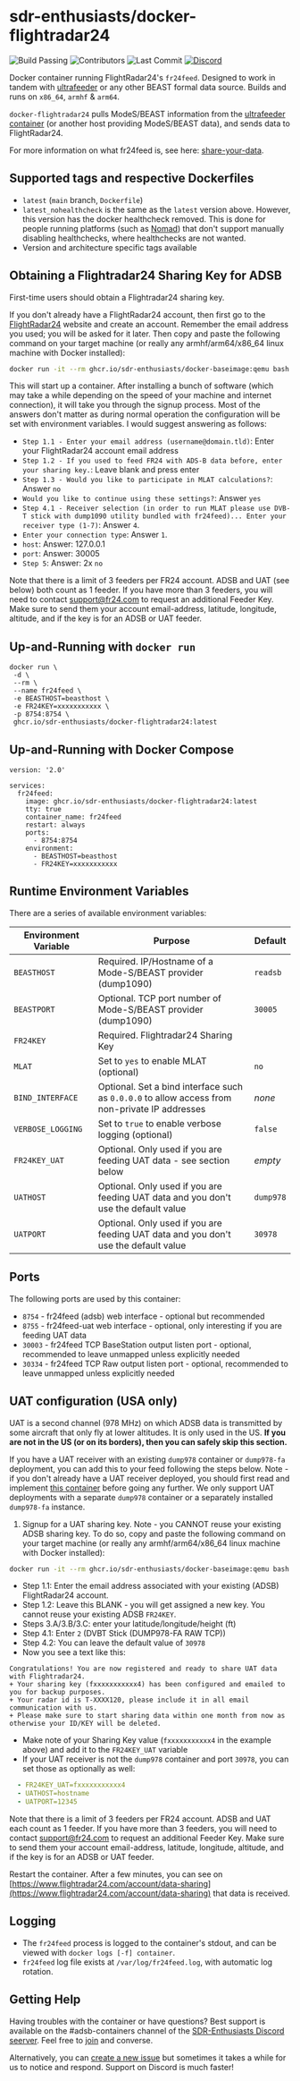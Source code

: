 # sdr-enthusiasts/docker-flightradar24

![Build Passing](https://img.shields.io/github/actions/workflow/status/sdr-enthusiasts/docker-flightradar24/deploy.yml?branch=main)
![Contributors](https://img.shields.io/github/contributors/sdr-enthusiasts/docker-flightradar24)
![Last Commit](https://img.shields.io/github/last-commit/sdr-enthusiasts/docker-planefence)
[![Discord](https://img.shields.io/discord/734090820684349521)](https://discord.gg/sTf9uYF)

Docker container running FlightRadar24's `fr24feed`. Designed to work in tandem with [ultrafeeder](https://github.com/sdr-enthusiasts/docker-adsb-ultrafeeder) or any other BEAST formal data source. Builds and runs on `x86_64`, `armhf` & `arm64`.

`docker-flightradar24` pulls ModeS/BEAST information from the [ultrafeeder container](https://github.com/sdr-enthusiasts/docker-adsb-ultrafeeder) (or another host providing ModeS/BEAST data), and sends data to FlightRadar24.

For more information on what fr24feed is, see here: [share-your-data](https://www.flightradar24.com/share-your-data).

## Supported tags and respective Dockerfiles

- `latest` (`main` branch, `Dockerfile`)
- `latest_nohealthcheck` is the same as the `latest` version above. However, this version has the docker healthcheck removed. This is done for people running platforms (such as [Nomad](https://www.nomadproject.io)) that don't support manually disabling healthchecks, where healthchecks are not wanted.
- Version and architecture specific tags available

## Obtaining a Flightradar24 Sharing Key for ADSB

First-time users should obtain a Flightradar24 sharing key.

If you don't already have a FlightRadar24 account, then first go to the [FlightRadar24](https://flightradar24.com) website and create an account. Remember the email address you used; you will be asked for it later.
Then copy and paste the following command on your target machine (or really any armhf/arm64/x86_64 linux machine with Docker installed):

```bash
docker run -it --rm ghcr.io/sdr-enthusiasts/docker-baseimage:qemu bash -c "$(curl -sSL https://raw.githubusercontent.com/sdr-enthusiasts/docker-flightradar24/main/get_adsb_key.sh)"
```

This will start up a container. After installing a bunch of software (which may take a while depending on the speed of your machine and internet connection), it will take you through the signup process. Most of the answers don't matter as during normal operation the configuration will be set with environment variables. I would suggest answering as follows:

- `Step 1.1 - Enter your email address (username@domain.tld)`: Enter your FlightRadar24 account email address
- `Step 1.2 - If you used to feed FR24 with ADS-B data before, enter your sharing key.`: Leave blank and press enter
- `Step 1.3 - Would you like to participate in MLAT calculations?`: Answer `no`
- `Would you like to continue using these settings?`: Answer `yes`
- `Step 4.1 - Receiver selection (in order to run MLAT please use DVB-T stick with dump1090 utility bundled with fr24feed)... Enter your receiver type (1-7)`: Answer `4`.
- `Enter your connection type`: Answer `1`.
- `host`: Answer: 127.0.0.1
- `port`: Answer: 30005
- `Step 5`: Answer: 2x `no`

Note that there is a limit of 3 feeders per FR24 account. ADSB and UAT (see below) both count as 1 feeder. If you have more than 3 feeders, you will need to contact <support@fr24.com> to request an additional Feeder Key. Make sure to send them your account email-address, latitude, longitude, altitude, and if the key is for an ADSB or UAT feeder.

## Up-and-Running with `docker run`

```shell
docker run \
 -d \
 --rm \
 --name fr24feed \
 -e BEASTHOST=beasthost \
 -e FR24KEY=xxxxxxxxxxx \
 -p 8754:8754 \
 ghcr.io/sdr-enthusiasts/docker-flightradar24:latest
```

## Up-and-Running with Docker Compose

```shell
version: '2.0'

services:
  fr24feed:
    image: ghcr.io/sdr-enthusiasts/docker-flightradar24:latest
    tty: true
    container_name: fr24feed
    restart: always
    ports:
      - 8754:8754
    environment:
      - BEASTHOST=beasthost
      - FR24KEY=xxxxxxxxxxx
```

## Runtime Environment Variables

There are a series of available environment variables:

| Environment Variable | Purpose                                                                                        | Default  |
| -------------------- | ---------------------------------------------------------------------------------------------- | -------- |
| `BEASTHOST`          | Required. IP/Hostname of a Mode-S/BEAST provider (dump1090)                                    | `readsb` |
| `BEASTPORT`          | Optional. TCP port number of Mode-S/BEAST provider (dump1090)                                  | `30005`  |
| `FR24KEY`            | Required. Flightradar24 Sharing Key                                                            |          |
| `MLAT`               | Set to `yes` to enable MLAT (optional)                                                         | `no`     |
| `BIND_INTERFACE`     | Optional. Set a bind interface such as `0.0.0.0` to allow access from non-private IP addresses | _none_   |
| `VERBOSE_LOGGING`    | Set to `true` to enable verbose logging (optional)                                             | `false`  |
| `FR24KEY_UAT`        | Optional. Only used if you are feeding UAT data - see section below                            | _empty_  |
| `UATHOST`            | Optional. Only used if you are feeding UAT data and you don't use the default value                             | `dump978`  |
| `UATPORT`            | Optional. Only used if you are feeding UAT data and you don't use the default value                             | `30978`    |

## Ports

The following ports are used by this container:

- `8754` - fr24feed (adsb) web interface - optional but recommended
- `8755` - fr24feed-uat web interface - optional, only interesting if you are feeding UAT data
- `30003` - fr24feed TCP BaseStation output listen port - optional, recommended to leave unmapped unless explicitly needed
- `30334` - fr24feed TCP Raw output listen port - optional, recommended to leave unmapped unless explicitly needed

## UAT configuration (USA only)

UAT is a second channel (978 MHz) on which ADSB data is transmitted by some aircraft that only fly at lower altitudes. It is only used in the US. **If you are not in the US (or on its borders), then you can safely skip this section.**

If you have a UAT receiver with an existing `dump978` container or `dump978-fa` deployment, you can add this to your feed following the steps below. Note - if you don't already have a UAT receiver deployed, you should first read and implement [this container](https://github.com/sdr-enthusiasts/docker-dump978) before going any further. We only support UAT deployments with a separate `dump978` container or a separately installed `dump978-fa` instance.

1. Signup for a UAT sharing key. Note - you CANNOT reuse your existing ADSB sharing key. To do so, copy and paste the following command on your target machine (or really any armhf/arm64/x86_64 linux machine with Docker installed):

```bash
docker run -it --rm ghcr.io/sdr-enthusiasts/docker-baseimage:qemu bash -c "$(curl -sSL https://raw.githubusercontent.com/sdr-enthusiasts/docker-flightradar24/main/get_uat_key.sh)"
```

- Step 1.1: Enter the email address associated with your existing (ADSB) FlightRadar24 account.
- Step 1.2: Leave this BLANK - you will get assigned a new key. You cannot reuse your existing ADSB `FR24KEY`.
- Steps 3.A/3.B/3.C: enter your latitude/longitude/height (ft)
- Step 4.1: Enter `2` (DVBT Stick (DUMP978-FA RAW TCP))
- Step 4.2: You can leave the default value of `30978`
- Now you see a text like this:

```text
Congratulations! You are now registered and ready to share UAT data with Flightradar24.
+ Your sharing key (fxxxxxxxxxxx4) has been configured and emailed to you for backup purposes.
+ Your radar id is T-XXXX120, please include it in all email communication with us.
+ Please make sure to start sharing data within one month from now as otherwise your ID/KEY will be deleted.
```

- Make note of your Sharing Key value (`fxxxxxxxxxxx4` in the example above) and add it to the `FR24KEY_UAT` variable
- If your UAT receiver is not the `dump978` container and port `30978`, you can set those as optionally as well:

```yaml
  - FR24KEY_UAT=fxxxxxxxxxxx4
  - UATHOST=hostname
  - UATPORT=12345
```

Note that there is a limit of 3 feeders per FR24 account. ADSB and UAT each count as 1 feeder. If you have more than 3 feeders, you will need to contact <support@fr24.com> to request an additional Feeder Key. Make sure to send them your account email-address, latitude, longitude, altitude, and if the key is for an ADSB or UAT feeder.

Restart the container. After a few minutes, you can see on [https://www.flightradar24.com/account/data-sharing](https://www.flightradar24.com/account/data-sharing) that data is received.

## Logging

- The `fr24feed` process is logged to the container's stdout, and can be viewed with `docker logs [-f] container`.
- `fr24feed` log file exists at `/var/log/fr24feed.log`, with automatic log rotation.

## Getting Help

Having troubles with the container or have questions? Best support is available on the #adsb-containers channel of the [SDR-Enthusiasts Discord seerver](https://discord.gg/sTf9uYF). Feel free to [join](https://discord.gg/sTf9uYF) and converse.

Alternatively, you can [create a new issue](https://github.com/sdr-enthusiasts/docker-flightradar24/issues) but sometimes it takes a while for us to notice and respond. Support on Discord is much faster!
